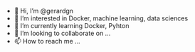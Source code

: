 - 👋 Hi, I’m @gerardgn
- 👀 I’m interested in Docker, machine learning, data sciences
- 🌱 I’m currently learning Docker, Pyhton
- 💞️ I’m looking to collaborate on ...
- 📫 How to reach me ...

<!---
gerardgn/gerardgn is a ✨ special ✨ repository because its `README.md` (this file) appears on your GitHub profile.
You can click the Preview link to take a look at your changes.
--->
